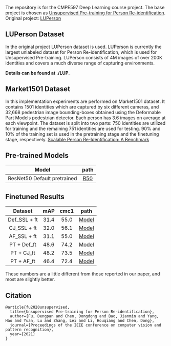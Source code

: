 The repository is for the CMPE597 Deep Learning course project. The base project is chosen as [Unsupervised Pre-training for Person Re-identification](https://arxiv.org/abs/2012.03753).
Original project: [LUPerson](https://github.com/DengpanFu/LUPerson-NL)

## LUPerson Dataset
In the original project LUPerson dataset is used. LUPerson is currently the largest unlabeled dataset for Person Re-identification, which is used for Unsupervised Pre-training. LUPerson consists of 4M images of over 200K identities and covers a much diverse range of capturing environments. 

**Details can be found at ./LUP**.

## Market1501 Dataset
In this implementation experiments are performed on Market1501 dataset. It contains 1501 identities which are captured by six different cameras, and 32,668 pedestrian image bounding-boxes obtained using the Deformable Part Models pedestrian detector. Each person has 3.6 images on average at each viewpoint. The dataset is split into two parts: 750 identities are utilized for training and the remaining 751 identities are used for testing. 90% and 10% of the training set is used in the pretraining stage and the finetuning stage, respectively. 
[Scalable Person Re-Identification: A Benchmark](https://www.cv-foundation.org/openaccess/content_iccv_2015/html/Zheng_Scalable_Person_Re-Identification_ICCV_2015_paper.html)

## Pre-trained Models
| Model | path |
| :------: | :------: |
| ResNet50 Default pretrained | [R50](https://drive.google.com/file/d/1pFyAdt9BOZCtzaLiE-W3CsX_kgWABKK6/view?usp=sharing) |

## Finetuned Results

|Dataset | mAP | cmc1 | path |
|:------:|:---:|:----:|:----:|
| Def_SSL + ft | 31.4 | 55.0 | [Model](https://drive.google.com/file/d/1bV27gwAsX8L3a3yhLoxAJueqrGmQTodV/view?usp=sharing) |.
| CJ_SSL + ft | 32.0 | 56.1 | [Model](https://drive.google.com/file/d/1leUezGnwFu8LKG2N8Ifd2Ii9utlJU5g4/view?usp=sharing) |
| AF_SSL + ft | 31.1 | 55.0 | [Model](https://drive.google.com/file/d/1AlXgY5bI0Lj7HClfNsl3RR8uPi2nq6Zn/view?usp=sharing) |
| PT + Def_ft | 48.6 | 74.2 | [Model](https://drive.google.com/file/d/1BQ-zeEgZPud77OtliM9md8Z2lTz11HNh/view?usp=sharing)|
| PT + CJ_ft | 48.2 | 73.5 | [Model](https://drive.google.com/file/d/1BQ-zeEgZPud77OtliM9md8Z2lTz11HNh/view?usp=sharing)|
| PT + AF_ft | 46.4 | 72.4 | [Model](https://drive.google.com/file/d/1BQ-zeEgZPud77OtliM9md8Z2lTz11HNh/view?usp=sharing)|

These numbers are a little different from those reported in our paper, and most are slightly better.



## Citation

```
@article{fu2020unsupervised,
  title={Unsupervised Pre-training for Person Re-identification},
  author={Fu, Dengpan and Chen, Dongdong and Bao, Jianmin and Yang, Hao and Yuan, Lu and Zhang, Lei and Li, Houqiang and Chen, Dong},
  journal={Proceedings of the IEEE conference on computer vision and pattern recognition},
  year={2021}
}
```
